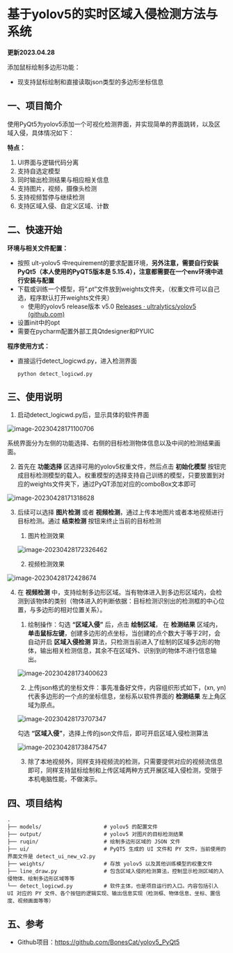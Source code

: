 # 基于yolov5的实时区域入侵检测方法与系统

**更新2023.04.28**

添加鼠标绘制多边形功能：

- 现支持鼠标绘制和直接读取json类型的多边形坐标信息


## 一、项目简介
使用PyQt5为yolov5添加一个可视化检测界面，并实现简单的界面跳转，以及区域入侵，具体情况如下：

**特点：**
 1. UI界面与逻辑代码分离
 2. 支持自选定模型
 3. 同时输出检测结果与相应相关信息
 4. 支持图片，视频，摄像头检测
 5. 支持视频暂停与继续检测
 6. 支持区域入侵、自定义区域、计数


## 二、快速开始
**环境与相关文件配置：**
 - 按照 ult-yolov5 中requirement的要求配置环境，**另外注意，需要自行安装PyQt5（本人使用的PyQT5版本是 5.15.4），注意都需要在一个env环境中进行安装与配置**
 - 下载或训练一个模型，将“.pt”文件放到weights文件夹，（权重文件可以自己选，程序默认打开weights文件夹）
    - 使用的yolov5 release版本 v5.0 [Releases · ultralytics/yolov5 (github.com)](https://github.com/ultralytics/yolov5/releases)
 - 设置init中的opt
 - 需要在pycharm配置外部工具Qtdesigner和PYUIC

**程序使用方式：**

 - 直接运行detect_logicwd.py，进入检测界面
   ```shell script
   python detect_logicwd.py
   ``` 

## 三、使用说明

1. 启动detect_logicwd.py后，显示具体的软件界面

![image-20230428171100706](README.assets/image-20230428171100706.png)

系统界面分为左侧的功能选择、右侧的目标检测物体信息以及中间的检测结果画面。

2. 首先在 **功能选择** 区选择可用的yolov5权重文件，然后点击 **初始化模型** 按钮完成目标检测模型的载入。权重模型的选择支持自己训练的模型，只要放置到对应的weights文件夹下，通过PyQT添加对应的comboBox文本即可

![image-20230428171318628](README.assets/image-20230428171318628.png)

3. 后续可以选择 **图片检测** 或者 **视频检测**，通过上传本地图片或者本地视频进行目标检测。通过 **结束检测** 按钮来终止当前的目标检测

   1. 图片检测效果

   ![image-20230428172326462](README.assets/image-20230428172326462.png)

   2. 视频检测效果

![image-20230428172428674](README.assets/image-20230428172428674.png)

4. 在 **视频检测** 中，支持绘制多边形区域。当有物体进入到多边形区域内，会检测到该物体的类别（物体进入的判断依据：目标检测识别出的检测框的中心位置，与多边形的相对位置关系）。

   1. 绘制操作：勾选 **“区域入侵”** 后，点击 **绘制区域**， 在 **检测结果** 区域内，**单击鼠标左键**，创建多边形的点坐标，当创建的点个数大于等于2时，会自动开启 **区域入侵检测** 算法，只检测当前进入了绘制的区域多边形的物体，输出相关检测信息，其余不在区域外、识别到的物体不进行信息输出。

   ![image-20230428173400623](README.assets/image-20230428173400623.png)

   2. 上传json格式的坐标文件：事先准备好文件，内容组织形式如下，(xn, yn)代表多边形的一个点的坐标信息，坐标系以软件界面的 **检测结果** 左上角区域为原点。

   ![image-20230428173707347](README.assets/image-20230428173707347.png)

   勾选 **“区域入侵”**，选择上传的json文件后，即可开启区域入侵检测算法

   ![image-20230428173847547](README.assets/image-20230428173847547.png)

   3. 除了本地视频外，同样支持视频流的检测，只需要提供对应的视频流信息即可，同样支持鼠标绘制和上传区域两种方式开展区域入侵检测，受限于本机电脑性能，不做演示。

## 四、项目结构
```
.
├── models/                    # yolov5 的配置文件
├── output/                    # yolov5 对图片的目标检测结果
├── ruqin/                     # 绘制多边形区域的 JSON 文件
├── ui/                        # PyQT5 生成的 UI 文件和 PY 文件，当前使用的界面文件是 detect_ui_new_v2.py
├── weights/                   # 存放 yolov5 以及其他训练模型的权重文件
├── line_draw.py               # 包含区域入侵的检测算法，控制显示检测区域的入侵物体、绘制多边形区域等等
└── detect_logicwd.py          # 软件主体，也是项目运行的入口。内容包括引入 UI 对应的 PY 文件、各个按钮的逻辑实现、输出信息实现（检测框、物体信息、坐标、置信度、视频画面等等）
```
## 五、参考
 - Github项目：https://github.com/BonesCat/yolov5_PyQt5


